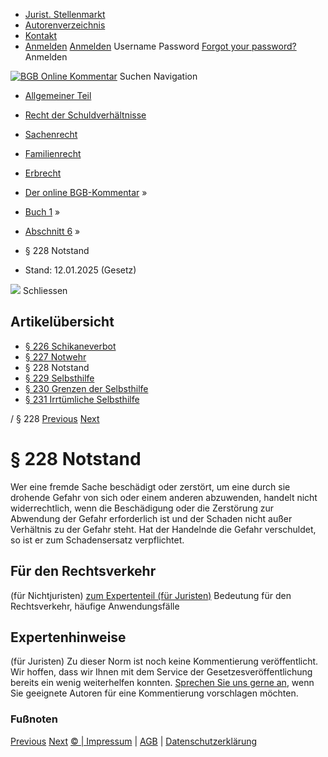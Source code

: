   * [Jurist. Stellenmarkt](https://bgb.kommentar.de/Buch-1/Abschnitt-6/</job-board> "Jurist. Stellenmarkt")
  * [Autorenverzeichnis](https://bgb.kommentar.de/Buch-1/Abschnitt-6/</Autorenverzeichnis> "Autorenverzeichnis")
  * [Kontakt](https://bgb.kommentar.de/Buch-1/Abschnitt-6/</Kontakt>)
  * [Anmelden](https://bgb.kommentar.de/Buch-1/Abschnitt-6/<#login> "show login form") [Anmelden](https://bgb.kommentar.de/Buch-1/Abschnitt-6/<#> "hide login form") Username Password
[Forgot your password?](https://bgb.kommentar.de/Buch-1/Abschnitt-6/</user/forgotpassword>) Anmelden 


[![BGB Online Kommentar](https://bgb.kommentar.de/extension/bgb/design/bgb/images/logo.png)](https://bgb.kommentar.de/Buch-1/Abschnitt-6/</> "BGB Online Kommentar")
Suchen
Navigation
  * [Allgemeiner Teil](https://bgb.kommentar.de/Buch-1/Abschnitt-6/</Buch-1>)
  * [Recht der Schuldverhältnisse](https://bgb.kommentar.de/Buch-1/Abschnitt-6/</Buch-2>)
  * [Sachenrecht](https://bgb.kommentar.de/Buch-1/Abschnitt-6/</Buch-3>)
  * [Familienrecht](https://bgb.kommentar.de/Buch-1/Abschnitt-6/</Buch-4>)
  * [Erbrecht](https://bgb.kommentar.de/Buch-1/Abschnitt-6/</Buch-5>)


  * [Der online BGB-Kommentar](https://bgb.kommentar.de/Buch-1/Abschnitt-6/</>) »
  * [Buch 1](https://bgb.kommentar.de/Buch-1/Abschnitt-6/</Buch-1>) »
  * [Abschnitt 6](https://bgb.kommentar.de/Buch-1/Abschnitt-6/</Buch-1/Abschnitt-6>) »
  * § 228 Notstand 
  * Stand: 12.01.2025 (Gesetz) 


![](https://vg01.met.vgwort.de/na/1c9909529ead4f509072c06d9081a7d5)
Schliessen 
## Artikelübersicht
  * [ § 226 Schikaneverbot ](https://bgb.kommentar.de/Buch-1/Abschnitt-6/</Buch-1/Abschnitt-6/Schikaneverbot>)
  * [ § 227 Notwehr ](https://bgb.kommentar.de/Buch-1/Abschnitt-6/</Buch-1/Abschnitt-6/Notwehr>)
  * § 228 Notstand 
  * [ § 229 Selbsthilfe ](https://bgb.kommentar.de/Buch-1/Abschnitt-6/</Buch-1/Abschnitt-6/Selbsthilfe>)
  * [ § 230 Grenzen der Selbsthilfe ](https://bgb.kommentar.de/Buch-1/Abschnitt-6/</Buch-1/Abschnitt-6/Grenzen-der-Selbsthilfe>)
  * [ § 231 Irrtümliche Selbsthilfe ](https://bgb.kommentar.de/Buch-1/Abschnitt-6/</Buch-1/Abschnitt-6/Irrtuemliche-Selbsthilfe>)


/ § 228 
[Previous](https://bgb.kommentar.de/Buch-1/Abschnitt-6/</Buch-1/Abschnitt-6/Notwehr> "§ 227 Notwehr") [Next](https://bgb.kommentar.de/Buch-1/Abschnitt-6/</Buch-1/Abschnitt-6/Selbsthilfe> "§ 229 Selbsthilfe")
# § 228 Notstand
Wer eine fremde Sache beschädigt oder zerstört, um eine durch sie drohende Gefahr von sich oder einem anderen abzuwenden, handelt nicht widerrechtlich, wenn die Beschädigung oder die Zerstörung zur Abwendung der Gefahr erforderlich ist und der Schaden nicht außer Verhältnis zu der Gefahr steht. Hat der Handelnde die Gefahr verschuldet, so ist er zum Schadensersatz verpflichtet.
## Für den Rechtsverkehr 
(für Nichtjuristen)
[zum Expertenteil (für Juristen)](https://bgb.kommentar.de/Buch-1/Abschnitt-6/<#expertenhinweise>)
Bedeutung für den Rechtsverkehr, häufige Anwendungsfälle
## Expertenhinweise
(für Juristen)
Zu dieser Norm ist noch keine Kommentierung veröffentlicht. Wir hoffen, dass wir Ihnen mit dem Service der Gesetzesveröffentlichung bereits ein wenig weiterhelfen konnten. [Sprechen Sie uns gerne an](https://bgb.kommentar.de/Buch-1/Abschnitt-6/</Kontakt>), wenn Sie geeignete Autoren für eine Kommentierung vorschlagen möchten. 
### Fußnoten
[Previous](https://bgb.kommentar.de/Buch-1/Abschnitt-6/</Buch-1/Abschnitt-6/Notwehr> "§ 227 Notwehr") [Next](https://bgb.kommentar.de/Buch-1/Abschnitt-6/</Buch-1/Abschnitt-6/Selbsthilfe> "§ 229 Selbsthilfe")
[© | Impressum](https://bgb.kommentar.de/Buch-1/Abschnitt-6/</Kontakt>) | [AGB](https://bgb.kommentar.de/Buch-1/Abschnitt-6/</AGB>) | [Datenschutzerklärung](https://bgb.kommentar.de/Buch-1/Abschnitt-6/</Datenschutzerklaerung-fuer-Leser>)
